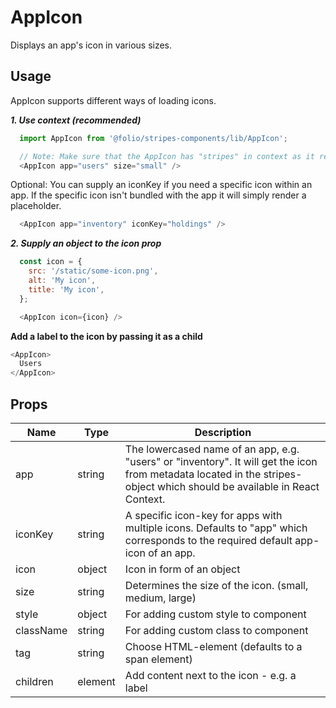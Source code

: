 # AppIcon

Displays an app's icon in various sizes.

## Usage
AppIcon supports different ways of loading icons.

***1. Use context (recommended)***
```js
  import AppIcon from '@folio/stripes-components/lib/AppIcon';

  // Note: Make sure that the AppIcon has "stripes" in context as it relies on stripes.metadata.
  <AppIcon app="users" size="small" />
  ```
  Optional: You can supply an iconKey if you need a specific icon within an app. If the specific icon isn't bundled with the app it will simply render a placeholder.
```js
  <AppIcon app="inventory" iconKey="holdings" />
```

***2. Supply an object to the icon prop***
```js
  const icon = {
    src: '/static/some-icon.png',
    alt: 'My icon',
    title: 'My icon',
  };

  <AppIcon icon={icon} />
  ```

**Add a label to the icon by passing it as a child**
  ```js
  <AppIcon>
    Users
  </AppIcon>
```

## Props
Name | Type | Description
-- | -- | --
app | string | The lowercased name of an app, e.g. "users" or "inventory". It will get the icon from metadata located in the stripes-object which should be available in React Context.
iconKey | string | A specific icon-key for apps with multiple icons. Defaults to "app" which corresponds to the required default app-icon of an app.
icon | object | Icon in form of an object
size | string | Determines the size of the icon. (small, medium, large)
style | object | For adding custom style to component
className | string | For adding custom class to component
tag | string | Choose HTML-element (defaults to a span element)
children | element | Add content next to the icon - e.g. a label
